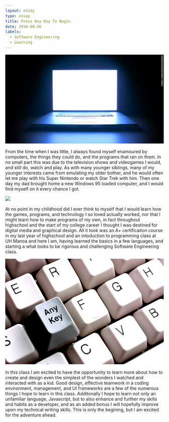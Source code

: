 ```yaml
---
layout: essay
type: essay
title: Press Any Key To Begin
date: 2016-08-26
labels:
  - Software Engineering
  - Learning
---
```


<img class="ui tiny left circular floated image" src="../images/t1largelaptoplights.jpg">

From the time when I was little, I always found myself enamoured by computers, the things they could do, and the programs that ran on them. In no small part this was due to the television shows and videogames I would, and still do, watch and play. As with many younger siblings, many of my younger interests came from emulating my older bother, and he would often let me play with his Super Nintendo or watch Star Trek with him. Then one day my dad brought home a new Windows 95 loaded computer, and I would find myself on it every chance I got.


<img class="ui tiny left circular floated image" src="../images/software-code.jpg">

At no point in my childhood did I ever think to myself that I would learn how the games, programs, and technology I so loved actually worked, nor that I might learn how to make programs of my own, in fact throughout highschool and the start of my college career I thought I was destined for digital media and graphical design. All it took was an A+ certificaiton course in my last year of highschool and an intoduction to programming class at UH Manoa and here I am, having learned the basics in a few languages, and starting a what looks to be rigorous and challenging Software Engineering class. 


<img class="ui tiny left circular floated image" src="../images/anykey.jpg">

In this class I am excited to have the opportunity to learn more about how to create and design even the simplest of the wonders I watched and interacted with as a kid. Good design, effective teamwork in a coding environment, management, and UI frameworks are a few of the numerous things I hope to learn in this class. Additonally I hope to learn not only an unfamiliar language, Javascript, but to also enhance and further my skills and habits as a developer, and as an added bonus I will hopefully improve upon my technical writing skills. This is only the begining, but I am excited for the adventure ahead. 

